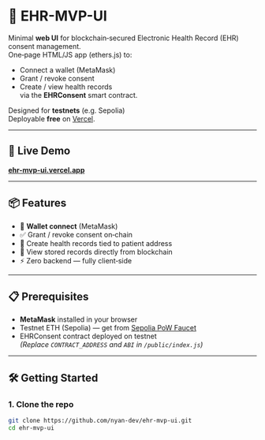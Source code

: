 # 🏥 EHR-MVP-UI

Minimal **web UI** for blockchain‑secured Electronic Health Record (EHR) consent management.  
One‑page HTML/JS app (ethers.js) to:

- Connect a wallet (MetaMask)
- Grant / revoke consent
- Create / view health records  
via the **EHRConsent** smart contract.

Designed for **testnets** (e.g. Sepolia)  
Deployable **free** on [Vercel](https://vercel.com).

---

## 🚀 Live Demo
**[ehr-mvp-ui.vercel.app](https://ehr-mvp-ui.vercel.app)**

---

## 📦 Features
- 🔌 **Wallet connect** (MetaMask)
- ✅ Grant / revoke consent on‑chain
- 📝 Create health records tied to patient address
- 👀 View stored records directly from blockchain
- ⚡ Zero backend — fully client‑side

---

## 📋 Prerequisites
- **MetaMask** installed in your browser
- Testnet ETH (Sepolia) — get from [Sepolia PoW Faucet](https://sepolia-faucet.pk910.de/#/mine/fdfba457-8009-4309-a0cd-c9c40ff499b7)
- EHRConsent contract deployed on testnet  
  *(Replace `CONTRACT_ADDRESS` and `ABI` in `/public/index.js`)*

---

## 🛠 Getting Started

### 1. Clone the repo
```bash
git clone https://github.com/nyan-dev/ehr-mvp-ui.git
cd ehr-mvp-ui
